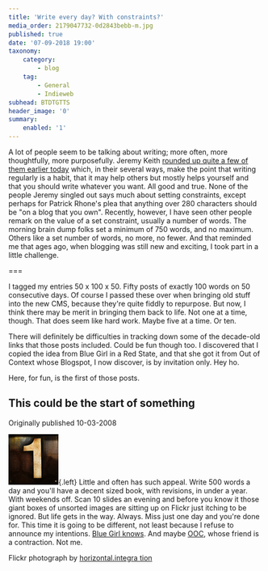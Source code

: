 ```yaml
---
title: 'Write every day? With constraints?'
media_order: 2179047732-0d2843bebb-m.jpg
published: true
date: '07-09-2018 19:00'
taxonomy:
    category:
        - blog
    tag:
        - General
        - Indieweb
subhead: BTDTGTTS
header_image: '0'
summary:
    enabled: '1'
---
```


A lot of people seem to be talking about writing; more often, more thoughtfully, more purposefully. Jeremy Keith <a class="u-in-reply-to" href="https://adactio.com/journal/14333" >rounded up quite a few of them earlier today</a > which, in their several ways, make the point that writing regularly is a habit, that it may help others but mostly helps yourself and that you should write whatever you want. All good and true. None of the people Jeremy singled out says much about setting constraints, except perhaps for Patrick Rhone's plea that anything over 280 characters should be "on a blog that you own". Recently, however, I have seen other people remark on the value of a set constraint, usually a number of words. The morning brain dump folks set a minimum of 750 words, and no maximum. Others like a set number of words, no more, no fewer. And that reminded me that ages ago, when blogging was still new and exciting, I took part in a little challenge.

===

I tagged my entries 50 x 100 x 50. Fifty posts of exactly 100 words on 50 consecutive days. Of course I passed these over when bringing old stuff into the new CMS, because they're quite fiddly to repurpose. But now, I think there may be merit in bringing them back to life. Not one at a time, though. That does seem like hard work. Maybe five at a time. Or ten. 

There will definitely be difficulties in tracking down some of the decade-old links that those posts included. Could be fun though too. I discovered that I copied the idea from Blue Girl in a Red State, and that she got it from Out of Context whose Blogspot, I now discover, is by invitation only. Hey ho.

Here, for fun, is the first of those posts.

## This could be the start of something

Originally published 10-03-2008

![](2179047732-0d2843bebb-m.jpg){.left} Little and often has such appeal. Write 500 words a day and you'll have a decent sized book, with revisions, in under a year. With weekends off. Scan 10 slides an evening and before you know it those giant boxes of unsorted images are sitting up on Flickr just itching to be ignored. But life gets in the way. Always. Miss just one day and you're done for. This time it is going to be different, not least because I refuse to announce my intentions. [Blue Girl knows](https://web.archive.org/web/20080315090919/http://bluegirlredstate.typepad.com/blue_girl/2008/03/no-time-like-th.html). And maybe [OOC](http://oocradio.blogspot.com/2008/01/50-100-50-challenge-post-1-of-50.html), whose friend is a contraction. Not me.

Flickr photograph by [horizontal.integra tion](http://flickr.com/photos/ebolasmallpox/2179047732/)